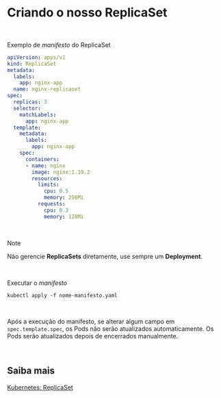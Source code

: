 # Criando o nosso ReplicaSet

<br>

Exemplo de *manifesto* do ReplicaSet

```yaml
apiVersion: apps/v1
kind: ReplicaSet
metadata:
  labels:
    app: nginx-app
  name: nginx-replicaset
spec:
  replicas: 3
  selector:
    matchLabels:
      app: nginx-app
  template:
    metadata:
      labels:
        app: nginx-app
    spec:
      containers:
      - name: nginx
        image: nginx:1.19.2
        resources:
          limits:
            cpu: 0.5
            memory: 256Mi
          requests:
            cpu: 0.3
            memory: 128Mi
```

<br>

>[!Note]
Não gerencie **ReplicaSets** diretamente, use sempre um **Deployment**.

<br>

Executar o *manifesto*

```shell
kubectl apply -f nome-manifesto.yaml
```

<br>

Após a execução do manifesto, se alterar algum campo em `spec.template.spec`, os Pods não serão atualizados automaticamente. Os Pods serão atualizados depois de encerrados manualmente.

<br>

## Saiba mais
[Kubernetes: ReplicaSet](https://kubernetes.io/docs/concepts/workloads/controllers/replicaset/)   